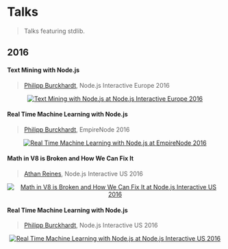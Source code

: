 # Talks

> Talks featuring stdlib.


## 2016

#### Text Mining with Node.js

> [Philipp Burckhardt][planeshifter], Node.js Interactive Europe 2016

<div class="image" align="center">
    <a href="https://www.youtube.com/watch?v=r8XOIRebcBU">
        <img src="https://cdn.rawgit.com/stdlib-js/stdlib/5d74307be3b368b498679f3dfbdcbf58d7433d21/docs/assets/nodejs_interactive_2016_philipp_burckhardt.png" alt="Text Mining with Node.js at Node.js Interactive Europe 2016">
    </a>
    <br>
</div>

#### Real Time Machine Learning with Node.js

> [Philipp Burckhardt][planeshifter], EmpireNode 2016

<div class="image" align="center">
    <a href="https://www.youtube.com/watch?v=5Ad3TH8XGSI">
        <img src="https://cdn.rawgit.com/stdlib-js/stdlib/1d0f4c869dbc29b55339fc0561ca05bf385a06b5/docs/assets/empire_node_2016_philipp_burckhardt.png" alt="Real Time Machine Learning with Node.js at EmpireNode 2016">
    </a>
    <br>
</div>

#### Math in V8 is Broken and How We Can Fix It

> [Athan Reines][kgryte], Node.js Interactive US 2016

<div class="image" align="center">
    <a href="https://www.youtube.com/watch?v=03WhsgTpp7g">
        <img src="" alt="Math in V8 is Broken and How We Can Fix It at Node.js Interactive US 2016">
    </a>
    <br>
</div>

#### Real Time Machine Learning with Node.js

> [Philipp Burckhardt][planeshifter], Node.js Interactive US 2016

<div class="image" align="center">
    <a href="https://www.youtube.com/watch?v=fK32__vlVAA">
        <img src="" alt="Real Time Machine Learning with Node.js at Node.js Interactive US 2016">
    </a>
    <br>
</div>

<!-- Section for all links. Make sure to keep an empty line after the `section` element and another before the `/section` close. -->

<section class="links">

[kgryte]: https://github.com/kgryte
[planeshifter]: https://github.com/planeshifter

</section>

<!-- /.links -->
